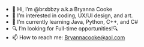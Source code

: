 - 👋 Hi, I’m @brxbbzy a.k.a Bryanna Cooke
- 👀 I’m interested in coding, UX/UI design, and art.
- 🌱 I’m currently learning Java, Python, C++, and C#
- 🔍 I’m looking for Full-time opportunities!🔍
- 📫 How to reach me: Bryannacooke@aol.com 
